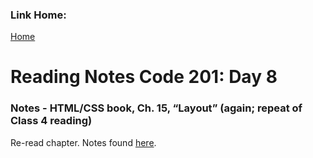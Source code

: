 ### Link Home:
[Home](README.md)

# Reading Notes Code 201: Day 8

### Notes - HTML/CSS book, Ch. 15, “Layout” (again; repeat of Class 4 reading)

Re-read chapter. Notes found [here](read04.md).